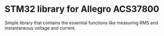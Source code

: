 # STM32 library for Allegro ACS37800

Simple library that contains the essential functions like measuring RMS and instantaneous voltage and current.

